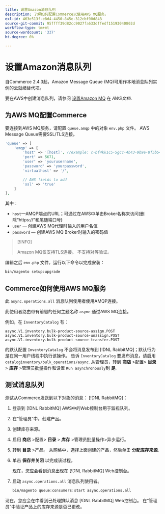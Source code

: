 ```yaml
---
title: 设置Amazon消息队列
description: 了解如何配置Commerce以使用AWS MQ服务。
exl-id: 463e513f-e8d4-4450-845e-312cbf00d843
source-git-commit: 95ffff39d82cc9027fa633dffedf15193040802d
workflow-type: tm+mt
source-wordcount: '337'
ht-degree: 0%

---
```


# 设置Amazon消息队列

自Commerce 2.4.3起，Amazon Message Queue (MQ)可用作本地消息队列实例的云就绪替代项。

要在AWS中创建消息队列，请参阅 [设置Amazon MQ](https://docs.aws.amazon.com/amazon-mq/latest/developer-guide/amazon-mq-setting-up.html) 在 _AWS文档_.

## 为AWS MQ配置Commerce

要连接到AWS MQ服务，请配置 `queue.amqp` 中的对象 `env.php` 文件。
AWS Message Queue需要SSL/TLS连接。

```php
'queue' => [
    'amqp' => [
        'host' => '[host]', //example: c-bf4kk1c5-5gcc-4b43-9b9e-8f5b54d234.mq.us-west-3.amazonaws.com
        'port' => 5671,
        'user' => 'yourusername',
        'password' => 'yourpassword',
        'virtualhost' => '/',

        // AWS fields to add
        'ssl' => 'true'
    ]
],
```

其中：

- `host`—AMQP端点的URL；可通过在AWS中单击Broker名称来访问(删除“https://”和尾随端口号)
- `user` — 创建AWS MQ代理时输入的用户名值
- `password` — 创建AWS MQ Broker时输入的密码值

>[!INFO]
>
>Amazon MQ仅支持TLS连接。 不支持对等验证。

编辑之后 `env.php` 文件，运行以下命令以完成安装：

```bash
bin/magento setup:upgrade
```

## Commerce如何使用AWS MQ服务

此 `async.operations.all` 消息队列使用者使用AMQP连接。

此使用者路由带有前缀的任何主题名称 `async` 通过AWS MQ连接。

例如，在 `InventoryCatalog` 有：

```text
async.V1.inventory.bulk-product-source-assign.POST
async.V1.inventory.bulk-product-source-unassign.POST
async.V1.inventory.bulk-product-source-transfer.POST
```

的默认配置 `InventoryCatalog` 不会将消息发布到 [!DNL RabbitMQ]；默认行为是在同一用户线程中执行该操作。 告诉 `InventoryCatalog` 要发布消息，请启用 `cataloginventory/bulk_operations/async`. 从管理员，转到 **商店** >配置> **目录** > **库存** >管理员批量操作和设置  `Run asynchronously`到 **是**.

## 测试消息队列

测试从Commerce发送到以下对象的消息： [!DNL RabbitMQ]：

1. 登录到 [!DNL RabbitMQ] AWS中的Web控制台用于监视队列。
1. 在“管理员”中，创建产品。
1. 创建库存来源。
1. 启用 **商店** >配置> **目录** > **库存** >管理员批量操作>异步运行。
1. 转到 **目录** >产品。 从网格中，选择上面创建的产品，然后单击 **分配库存来源**.
1. 单击 **保存并关闭** 以完成该过程。

   现在，您应会看到消息出现在 [!DNL RabbitMQ] Web控制台。

1. 启动 `async.operations.all` 消息队列使用者。

   ```bash
   bin/magento queue:consumers:start async.operations.all
   ```

现在，您应会在中看到已处理排队消息 [!DNL RabbitMQ] Web控制台。
在“管理员”中验证产品上的库存来源是否已更改。
